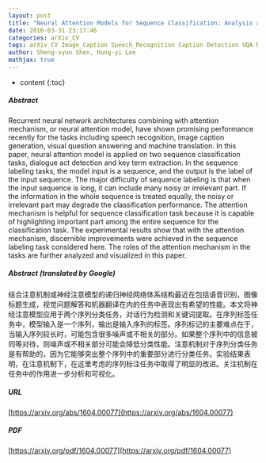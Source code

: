```yaml
---
layout: post
title: "Neural Attention Models for Sequence Classification: Analysis and Application to Key Term Extraction and Dialogue Act Detection"
date: 2016-03-31 23:17:46
categories: arXiv_CV
tags: arXiv_CV Image_Caption Speech_Recognition Caption Detection VQA Recognition
author: Sheng-syun Shen, Hung-yi Lee
mathjax: true
---
```


* content
{:toc}

##### Abstract
Recurrent neural network architectures combining with attention mechanism, or neural attention model, have shown promising performance recently for the tasks including speech recognition, image caption generation, visual question answering and machine translation. In this paper, neural attention model is applied on two sequence classification tasks, dialogue act detection and key term extraction. In the sequence labeling tasks, the model input is a sequence, and the output is the label of the input sequence. The major difficulty of sequence labeling is that when the input sequence is long, it can include many noisy or irrelevant part. If the information in the whole sequence is treated equally, the noisy or irrelevant part may degrade the classification performance. The attention mechanism is helpful for sequence classification task because it is capable of highlighting important part among the entire sequence for the classification task. The experimental results show that with the attention mechanism, discernible improvements were achieved in the sequence labeling task considered here. The roles of the attention mechanism in the tasks are further analyzed and visualized in this paper.

##### Abstract (translated by Google)
结合注意机制或神经注意模型的递归神经网络体系结构最近在包括语音识别，图像标题生成，视觉问题解答和机器翻译在内的任务中表现出有希望的性能。本文将神经注意模型应用于两个序列分类任务，对话行为检测和关键词提取。在序列标签任务中，模型输入是一个序列，输出是输入序列的标签。序列标记的主要难点在于，当输入序列较长时，可能包含很多噪声或不相关的部分。如果整个序列中的信息被同等对待，则噪声或不相关部分可能会降低分类性能。注意机制对于序列分类任务是有帮助的，因为它能够突出整个序列中的重要部分进行分类任务。实验结果表明，在注意机制下，在这里考虑的序列标注任务中取得了明显的改进。关注机制在任务中的作用进一步分析和可视化。

##### URL
[https://arxiv.org/abs/1604.00077](https://arxiv.org/abs/1604.00077)

##### PDF
[https://arxiv.org/pdf/1604.00077](https://arxiv.org/pdf/1604.00077)


